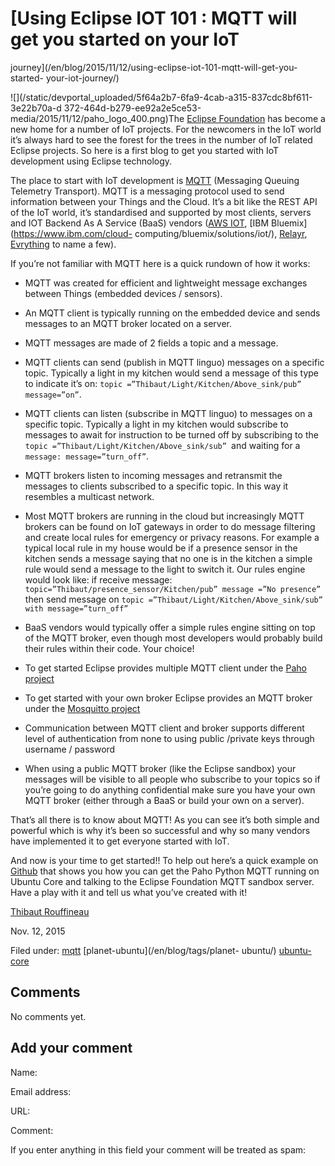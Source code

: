 





#  [Using Eclipse IOT 101 : MQTT will get you started on your IoT
journey](/en/blog/2015/11/12/using-eclipse-iot-101-mqtt-will-get-you-started-
your-iot-journey/)

![](/static/devportal_uploaded/5f64a2b7-6fa9-4cab-a315-837cdc8bf611-3e22b70a-d
372-464d-b279-ee92a2e5ce53-media/2015/11/12/paho_logo_400.png)The [Eclipse
Foundation](http://eclipse.org) has become a new home for a number of IoT
projects. For the newcomers in the IoT world it’s always hard to see the
forest for the trees in the number of IoT related Eclipse projects. So here is
a first blog to get you started with IoT development using Eclipse technology.

The place to start with IoT development is [MQTT](http://mqtt.org/) (Messaging
Queuing Telemetry Transport). MQTT is a messaging protocol used to send
information between your Things and the Cloud. It’s a bit like the REST API of
the IoT world, it’s standardised and supported by most clients, servers and
IOT Backend As A Service (BaaS) vendors ([AWS
IOT](https://aws.amazon.com/iot/), [IBM Bluemix](https://www.ibm.com/cloud-
computing/bluemix/solutions/iot/), [Relayr](https://developer.relayr.io/),
[Evrything](https://evrythng.com/) to name a few).

If you’re not familiar with MQTT here is a quick rundown of how it works:

  * MQTT was created for efficient and lightweight message exchanges between Things (embedded devices / sensors).

  * An MQTT client is typically running on the embedded device and sends messages to an MQTT broker located on a server.

  * MQTT messages are made of 2 fields a topic and a message.

  * MQTT clients can send (publish in MQTT linguo) messages on a specific topic. Typically a light in my kitchen would send a message of this type to indicate it’s on: `topic =”Thibaut/Light/Kitchen/Above_sink/pub” message=”on”`.

  * MQTT clients can listen (subscribe in MQTT linguo) to messages on a specific topic. Typically a light in my kitchen would subscribe to messages to await for instruction to be turned off by subscribing to the `topic =”Thibaut/Light/Kitchen/Above_sink/sub” `and waiting for a `message: message=”turn_off”`.

  * MQTT brokers listen to incoming messages and retransmit the messages to clients subscribed to a specific topic. In this way it resembles a multicast network.

  * Most MQTT brokers are running in the cloud but increasingly MQTT brokers can be found on IoT gateways in order to do message filtering and create local rules for emergency or privacy reasons. For example a typical local rule in my house would be if a presence sensor in the kitchen sends a message saying that no one is in the kitchen a simple rule would send a message to the light to switch it. Our rules engine would look like: if receive message: `topic=”Thibaut/presence_sensor/Kitchen/pub” message =”No presence”` then send message on `topic =”Thibaut/Light/Kitchen/Above_sink/sub” with message=”turn_off”`

  * BaaS vendors would typically offer a simple rules engine sitting on top of the MQTT broker, even though most developers would probably build their rules within their code. Your choice!

  * To get started Eclipse provides multiple MQTT client under the [Paho project](https://eclipse.org/paho/)

  * To get started with your own broker Eclipse provides an MQTT broker under the [Mosquitto project](http://www.eclipse.org/mosquitto/)

  * Communication between MQTT client and broker supports different level of authentication from none to using public /private keys through username / password

  * When using a public MQTT broker (like the Eclipse sandbox) your messages will be visible to all people who subscribe to your topics so if you’re going to do anything confidential make sure you have your own MQTT broker (either through a BaaS or build your own on a server).

That’s all there is to know about MQTT! As you can see it’s both simple and
powerful which is why it’s been so successful and why so many vendors have
implemented it to get everyone started with IoT.

And now is your time to get started!! To help out here’s a quick example on
[Github](https://github.com/campbieil/mqtt-for-ubuntu-core) that shows you how
you can get the Paho Python MQTT running on Ubuntu Core and talking to the
Eclipse Foundation MQTT sandbox server. Have a play with it and tell us what
you’ve created with it!

[Thibaut Rouffineau](/en/blog/authors/thibautr/)

Nov. 12, 2015

Filed under: [mqtt](/en/blog/tags/mqtt/) [planet-ubuntu](/en/blog/tags/planet-
ubuntu/) [ubuntu-core](/en/blog/tags/ubuntu-core/)





## Comments

No comments yet.

## Add your comment

Name:

Email address:

URL:

Comment:

If you enter anything in this field your comment will be treated as spam:





